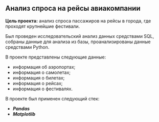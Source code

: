 ## Анализ спроса на рейсы авиакомпании
**Цель проекта:** анализ спроса пассажиров на рейсы в города, где проходят крупнейшие фестивали.

Был проведен исследовательский анализ данных средствами SQL, собраны данные для анализа из базы, проанализированы данные средствами Python.

В проекте представлены следующие данные:

- информация об аэропортах;
- информация о самолетах;
- информация о билетах;
- информация о рейсах;
- информация о фестивалях.

В проекте был применен следующий стек:

- ***Pandas***
- ***Matplotlib***
